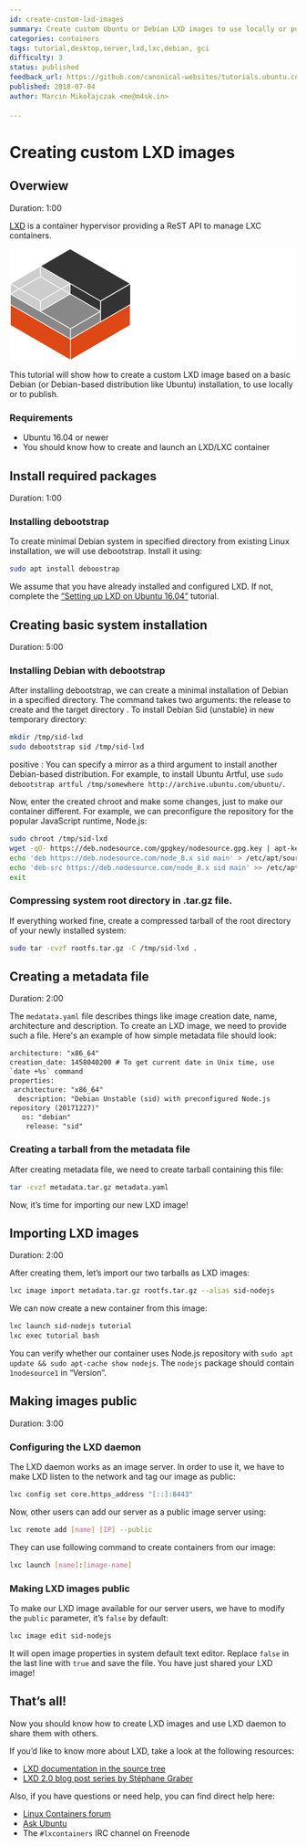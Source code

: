 ```yaml
---
id: create-custom-lxd-images
summary: Create custom Ubuntu or Debian LXD images to use locally or publish
categories: containers
tags: tutorial,desktop,server,lxd,lxc,debian, gci
difficulty: 3
status: published
feedback_url: https://github.com/canonical-websites/tutorials.ubuntu.com/issues
published: 2018-07-04
author: Marcin Mikołajczak <me@m4sk.in>

---
```


# Creating custom LXD images

## Overwiew
Duration: 1:00

[LXD](https://linuxcontainers.org/lxd) is a container hypervisor providing a ReST API to manage LXC containers.

![logo](images/containers.png)

This tutorial will show how to create a custom LXD image based on a basic Debian (or Debian-based distribution like Ubuntu) installation, to use locally or to publish.

### Requirements

  - Ubuntu 16.04 or newer
  - You should know how to create and launch an LXD/LXC container

## Install required packages
Duration: 1:00

### Installing debootstrap

To create minimal Debian system in specified directory from existing Linux installation, we will use debootstrap. Install it using:

```bash
sudo apt install deboostrap
```

We assume that you have already installed and configured LXD. If not, complete the [“Setting up LXD on Ubuntu 16.04”](tutorial/tutorial-setting-up-lxd-1604) tutorial.

## Creating basic system installation
Duration: 5:00

### Installing Debian with debootstrap

After installing debootstrap, we can create a minimal installation of Debian in a specified directory. The command takes two arguments: the release to create and the target directory . To install Debian Sid (unstable) in new temporary directory:

```bash
mkdir /tmp/sid-lxd
sudo debootstrap sid /tmp/sid-lxd
```

positive
: You can specify a mirror as a third argument to install another Debian-based distribution. For example, to install Ubuntu Artful, use `sudo debootstrap artful /tmp/somewhere http://archive.ubuntu.com/ubuntu/`.

Now, enter the created chroot and make some changes, just to make our container different. For example, we can preconfigure the repository for the popular JavaScript runtime, Node.js:

```bash
sudo chroot /tmp/sid-lxd
wget -qO- https://deb.nodesource.com/gpgkey/nodesource.gpg.key | apt-key add -
echo 'deb https://deb.nodesource.com/node_8.x sid main' > /etc/apt/sources.list.d/nodesource.list
echo 'deb-src https://deb.nodesource.com/node_8.x sid main' >> /etc/apt/sources.list.d/nodesource.list
exit
```

### Compressing system root directory in .tar.gz file.

If everything worked fine, create a compressed tarball of the root directory of your newly installed system:

```bash
sudo tar -cvzf rootfs.tar.gz -C /tmp/sid-lxd .
```

## Creating a metadata file
Duration: 2:00

The `medatata.yaml` file describes things like image creation date, name, architecture and description. To create an LXD image, we need to provide such a file. Here's an example of how simple metadata file should look:

```
architecture: "x86_64"
creation_date: 1458040200 # To get current date in Unix time, use `date +%s` command
properties:
 architecture: "x86_64"
  description: "Debian Unstable (sid) with preconfigured Node.js repository (20171227)"
   os: "debian"
    release: "sid"
```

### Creating a tarball from the metadata file

After creating metadata file, we need to create tarball containing this file:

```bash
tar -cvzf metadata.tar.gz metadata.yaml
```

Now, it’s time for importing our new LXD image!

## Importing LXD images
Duration: 2:00

After creating them, let’s import our two tarballs as LXD images:

```bash
lxc image import metadata.tar.gz rootfs.tar.gz --alias sid-nodejs
```

We can now create a new container from this image:

```bash
lxc launch sid-nodejs tutorial
lxc exec tutorial bash
```

You can verify whether our container uses Node.js repository with `sudo apt update && sudo apt-cache show nodejs`. The `nodejs` package should contain `1nodesource1` in “Version”.


## Making images public
Duration: 3:00

### Configuring the LXD daemon

The LXD daemon works as an image server. In order to use it, we have to make LXD listen to the network and tag our image as public:

```bash
lxc config set core.https_address "[::]:8443"
```

Now, other users can add our server as a public image server using:

```bash
lxc remote add [name] [IP] --public
```

They can use following command to create containers from our image:

```bash
lxc launch [name]:[image-name]
```

### Making LXD images public

To make our LXD image available for our server users, we have to modify the `public` parameter, it’s `false` by default:

```bash
lxc image edit sid-nodejs
```

It will open image properties in system default text editor. Replace `false` in the last line with `true` and save the file. You have just shared your LXD image!

## That’s all!

Now you should know how to create LXD images and use LXD daemon to share them with others.

If you’d like to know more about LXD, take a look at the following resources:

* [LXD documentation in the source tree](https://github.com/lxc/lxd)
* [LXD 2.0 blog post series by Stéphane Graber](https://stgraber.org/2016/03/11/lxd-2-0-blog-post-series-012/)

Also, if you have questions or need help, you can find direct help here:

* [Linux Containers forum](https://discuss.linuxcontainers.org/)
* [Ask Ubuntu](https://askubuntu.com/)
* The `#lxcontainers` IRC channel on Freenode
